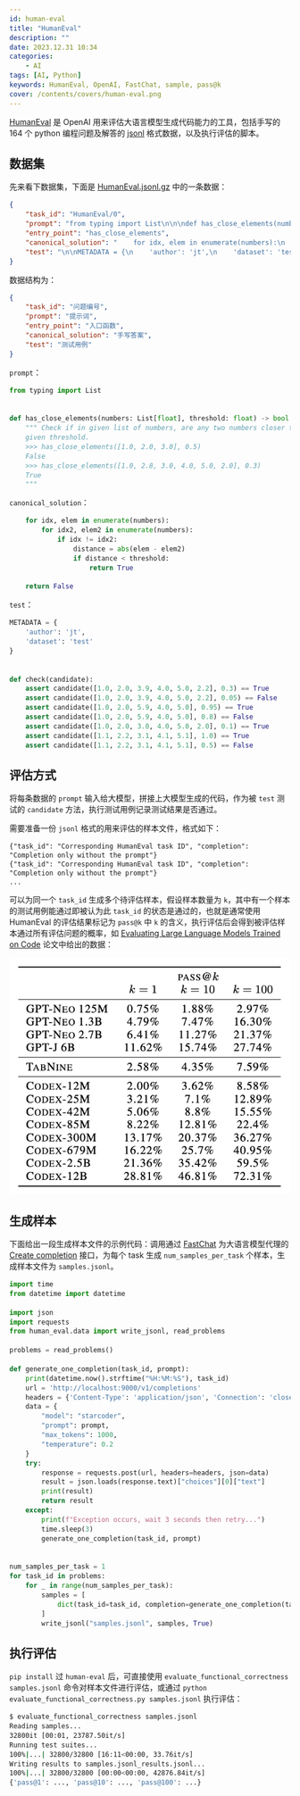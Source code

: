 ```yaml
---
id: human-eval
title: "HumanEval"
description: ""
date: 2023.12.31 10:34
categories:
    - AI
tags: [AI, Python]
keywords: HumanEval, OpenAI, FastChat, sample, pass@k
cover: /contents/covers/human-eval.png
---
```


[HumanEval](https://github.com/openai/human-eval) 是 OpenAI 用来评估大语言模型生成代码能力的工具，包括手写的 164 个 python 编程问题及解答的 [jsonl](https://alphahinex.github.io/2023/07/16/json-lines/) 格式数据，以及执行评估的脚本。

数据集
-----

先来看下数据集，下面是 [HumanEval.jsonl.gz](https://github.com/openai/human-eval/blob/master/data/HumanEval.jsonl.gz) 中的一条数据：

```json
{
    "task_id": "HumanEval/0",
    "prompt": "from typing import List\n\n\ndef has_close_elements(numbers: List[float], threshold: float) -> bool:\n    \"\"\" Check if in given list of numbers, are any two numbers closer to each other than\n    given threshold.\n    >>> has_close_elements([1.0, 2.0, 3.0], 0.5)\n    False\n    >>> has_close_elements([1.0, 2.8, 3.0, 4.0, 5.0, 2.0], 0.3)\n    True\n    \"\"\"\n",
    "entry_point": "has_close_elements",
    "canonical_solution": "    for idx, elem in enumerate(numbers):\n        for idx2, elem2 in enumerate(numbers):\n            if idx != idx2:\n                distance = abs(elem - elem2)\n                if distance < threshold:\n                    return True\n\n    return False\n",
    "test": "\n\nMETADATA = {\n    'author': 'jt',\n    'dataset': 'test'\n}\n\n\ndef check(candidate):\n    assert candidate([1.0, 2.0, 3.9, 4.0, 5.0, 2.2], 0.3) == True\n    assert candidate([1.0, 2.0, 3.9, 4.0, 5.0, 2.2], 0.05) == False\n    assert candidate([1.0, 2.0, 5.9, 4.0, 5.0], 0.95) == True\n    assert candidate([1.0, 2.0, 5.9, 4.0, 5.0], 0.8) == False\n    assert candidate([1.0, 2.0, 3.0, 4.0, 5.0, 2.0], 0.1) == True\n    assert candidate([1.1, 2.2, 3.1, 4.1, 5.1], 1.0) == True\n    assert candidate([1.1, 2.2, 3.1, 4.1, 5.1], 0.5) == False\n\n"
}
```

数据结构为：

```json
{
    "task_id": "问题编号",
    "prompt": "提示词",
    "entry_point": "入口函数",
    "canonical_solution": "手写答案",
    "test": "测试用例"
}
```

`prompt`：

```python
from typing import List


def has_close_elements(numbers: List[float], threshold: float) -> bool:
    """ Check if in given list of numbers, are any two numbers closer to each other than
    given threshold.
    >>> has_close_elements([1.0, 2.0, 3.0], 0.5)
    False
    >>> has_close_elements([1.0, 2.8, 3.0, 4.0, 5.0, 2.0], 0.3)
    True
    """
```

`canonical_solution`：

```python
    for idx, elem in enumerate(numbers):
        for idx2, elem2 in enumerate(numbers):
            if idx != idx2:
                distance = abs(elem - elem2)
                if distance < threshold:
                    return True

    return False
```

`test`：

```python
METADATA = {
    'author': 'jt',
    'dataset': 'test'
}


def check(candidate):
    assert candidate([1.0, 2.0, 3.9, 4.0, 5.0, 2.2], 0.3) == True
    assert candidate([1.0, 2.0, 3.9, 4.0, 5.0, 2.2], 0.05) == False
    assert candidate([1.0, 2.0, 5.9, 4.0, 5.0], 0.95) == True
    assert candidate([1.0, 2.0, 5.9, 4.0, 5.0], 0.8) == False
    assert candidate([1.0, 2.0, 3.0, 4.0, 5.0, 2.0], 0.1) == True
    assert candidate([1.1, 2.2, 3.1, 4.1, 5.1], 1.0) == True
    assert candidate([1.1, 2.2, 3.1, 4.1, 5.1], 0.5) == False
```

评估方式
-------

将每条数据的 `prompt` 输入给大模型，拼接上大模型生成的代码，作为被 `test` 测试的 `candidate` 方法，执行测试用例记录测试结果是否通过。

需要准备一份 `jsonl` 格式的用来评估的样本文件，格式如下：

```jsonl
{"task_id": "Corresponding HumanEval task ID", "completion": "Completion only without the prompt"}
{"task_id": "Corresponding HumanEval task ID", "completion": "Completion only without the prompt"}
...
```

可以为同一个 `task_id` 生成多个待评估样本，假设样本数量为 `k`，其中有一个样本的测试用例能通过即被认为此 `task_id` 的状态是通过的，也就是通常使用 HumanEval 的评估结果标记为 `pass@k` 中 `k` 的含义，执行评估后会得到被评估样本通过所有评估问题的概率，如 [Evaluating Large Language Models Trained on Code](https://arxiv.org/abs/2107.03374) 论文中给出的数据：

![pass@k](/contents/covers/human-eval.png)

生成样本
-------

下面给出一段生成样本文件的示例代码：调用通过 [FastChat](https://github.com/lm-sys/FastChat) 为大语言模型代理的 [Create completion](https://platform.openai.com/docs/api-reference/completions/create) 接口，为每个 task 生成 `num_samples_per_task` 个样本，生成样本文件为 `samples.jsonl`。

```python
import time
from datetime import datetime

import json
import requests
from human_eval.data import write_jsonl, read_problems

problems = read_problems()

def generate_one_completion(task_id, prompt):
    print(datetime.now().strftime("%H:%M:%S"), task_id)
    url = 'http://localhost:9000/v1/completions'
    headers = {'Content-Type': 'application/json', 'Connection': 'close'}
    data = {
        "model": "starcoder",
        "prompt": prompt,
        "max_tokens": 1000,
        "temperature": 0.2
    }
    try:
        response = requests.post(url, headers=headers, json=data)
        result = json.loads(response.text)["choices"][0]["text"]
        print(result)
        return result
    except:
        print(f"Exception occurs, wait 3 seconds then retry...")
        time.sleep(3)
        generate_one_completion(task_id, prompt)


num_samples_per_task = 1
for task_id in problems:
    for _ in range(num_samples_per_task):
        samples = [
            dict(task_id=task_id, completion=generate_one_completion(task_id, problems[task_id]["prompt"]))
        ]
        write_jsonl("samples.jsonl", samples, True)
```

执行评估
-------

`pip install` 过 `human-eval` 后，可直接使用 `evaluate_functional_correctness samples.jsonl` 命令对样本文件进行评估，或通过 `python evaluate_functional_correctness.py samples.jsonl` 执行评估：

```bash
$ evaluate_functional_correctness samples.jsonl
Reading samples...
32800it [00:01, 23787.50it/s]
Running test suites...
100%|...| 32800/32800 [16:11<00:00, 33.76it/s]
Writing results to samples.jsonl_results.jsonl...
100%|...| 32800/32800 [00:00<00:00, 42876.84it/s]
{'pass@1': ..., 'pass@10': ..., 'pass@100': ...}
```